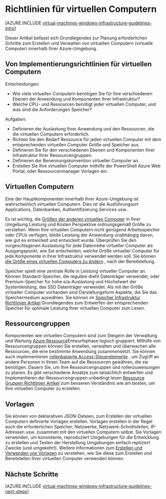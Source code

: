 <properties
    pageTitle="Windows-virtuellen Computern Richtlinien | Microsoft Azure"
    description="Erfahren Sie mehr über die wichtigsten Entwurf und Implementierung von Richtlinien für die Bereitstellung von Windows-virtuellen Computern in Azure"
    documentationCenter=""
    services="virtual-machines-windows"
    authors="iainfoulds"
    manager="timlt"
    editor=""
    tags="azure-resource-manager"/>

<tags
    ms.service="virtual-machines-windows"
    ms.workload="infrastructure-services"
    ms.tgt_pltfrm="vm-windows"
    ms.devlang="na"
    ms.topic="article"
    ms.date="09/08/2016"
    ms.author="iainfou"/>

# <a name="virtual-machines-guidelines"></a>Richtlinien für virtuellen Computern

[AZURE.INCLUDE [virtual-machines-windows-infrastructure-guidelines-intro](../../includes/virtual-machines-windows-infrastructure-guidelines-intro.md)] 

Dieser Artikel befasst sich Grundlegendes zur Planung erforderlichen Schritte zum Erstellen und Verwalten von virtuellen Computern (virtuelle Computer) innerhalb Ihrer Azure-Umgebung.

## <a name="implementation-guidelines-for-vms"></a>Von Implementierungsrichtlinien für virtuellen Computern
Entscheidungen:

- Wie viele virtuellen Computern benötigen Sie für Ihre verschiedenen Ebenen der Anwendung und Komponenten Ihrer Infrastruktur?
- Welche CPU- und Ressourcen benötigt jeder virtuellen Computer, und was sind die Anforderungen Speicher?

Aufgaben:

- Definieren der Auslastung Ihrer Anwendung und den Ressourcen, die die virtuellen Computern erforderlich.
- Richten Sie den Bedarf Ressource für jeden virtuellen Computer mit dem entsprechenden virtuellen Computer Größe und Speicher aus.
- Definieren Sie für den verschiedenen Ebenen und Komponenten Ihrer Infrastruktur Ihrer Ressourcengruppen.
- Definieren der Benennungskonvention virtueller Computer an.
- Erstellen Sie Ihre virtuellen Computer mithilfe der PowerShell Azure Web Portal, oder Ressourcenmanager Vorlagen ein.

## <a name="virtual-machines"></a>Virtuellen Computern

Eine der Hauptkomponenten innerhalb Ihrer Azure-Umgebung ist wahrscheinlich virtuellen Computern. Dies ist die Ausführungsort Applications, Datenbanken, Authentifizierung Services usw..

Es ist wichtig, die [Größen der anderen virtuellen Computer](virtual-machines-windows-sizes.md) in Ihrer Umgebung Leistung und Kosten Perspektive ordnungsgemäß Größe zu verstehen. Wenn Ihre virtuellen Computern nicht genügend Arbeitsspeicher oder CPUs verfügen, bleibt Leistung der Anwendung unabhängig davon, wie gut es entwickelt und entwickelt wurde. Überprüfen Sie den vorgeschlagenen Auslastung für jede Datenreihe virtueller Computer als Ausgangspunkt, wie Sie entscheiden, welche Größe virtueller Computer für jede Komponente in Ihrer Infrastruktur verwendet werden soll. Sie können [die Größe eines virtuellen Computers zu ändern](https://azure.microsoft.com/blog/resize-virtual-machines/) , nach der Bereitstellung.

Speicher spielt eine zentrale Rolle in Leistung virtueller Computer an. Können Standard-Speicher, die reguläre dreht Datenträger verwendet, oder Premium-Speicher für hohe e/a-Auslastung und Höchstwert der Systemleistung, das SSD Datenträger verwendet. Als mit der Größe virtueller Computer vorhanden sind Darstellungsform Aspekte, die Sie das Speichermedium auswählen. Sie können im [Speicher Infrastruktur Richtlinien Artikel](virtual-machines-windows-infrastructure-storage-solutions-guidelines.md) Grundlegendes zum Entwerfen der entsprechenden Speicher für optimale Leistung Ihrer virtuellen Computer zum Lesen.


## <a name="resource-groups"></a>Ressourcengruppen
Komponenten wie virtuellen Computern sind zum Steigern der Verwaltung und Wartung [Azure Ressource](../azure-resource-manager/resource-group-overview.md)Entwurfsphase logisch gruppiert. Mithilfe von Ressourcengruppen können Sie erstellen, verwalten und überwachen alle Ressourcen, die eine bestimmte Anwendung zusammensetzt. Sie können auch implementieren [rollenbasierte Access-Steuerelemente](../active-directory/role-based-access-control-what-is.md) , um Zugriff an andere Personen in Ihrem Team auf die Ressourcen gewähren, die sie benötigen. Dauern Sie, um Ihre Ressourcengruppen und rollenzuweisungen zu planen. Es gibt verschiedene Ansätze zum tatsächlich entwerfen und Implementieren der Ressourcengruppen unbedingt lesen [Ressource Gruppen Richtlinien Artikel](virtual-machines-windows-infrastructure-resource-groups-guidelines.md) zum besseren Verständnis wie am besten, um Ihre virtuellen Computer zu erstellen.


## <a name="templates"></a>Vorlagen 
Sie können von deklarativen JSON-Dateien, zum Erstellen der virtuellen Computern definierte Vorlagen erstellen. Vorlagen erstellen in der Regel auch die erforderlichen Speicher, Netzwerke, Netzwerk-Schnittstellen, IP-Adressen usw. zusammen mit den virtuellen Computern selbst. Sie Vorlagen verwenden, um konsistente, reproduziert Umgebungen für die Entwicklung zu erstellen und Testen der Herstellung Umgebungen einfach repliziert Zwecke (und umgekehrt). Weitere Informationen zum [Erstellen und Verwenden von Vorlagen](../azure-resource-manager/resource-group-overview.md#template-deployment) zu verstehen, wie Sie diese zum Erstellen und Bereitstellen Ihrer virtuellen Computer verwenden können.


## <a name="next-steps"></a>Nächste Schritte
[AZURE.INCLUDE [virtual-machines-windows-infrastructure-guidelines-next-steps](../../includes/virtual-machines-windows-infrastructure-guidelines-next-steps.md)] 